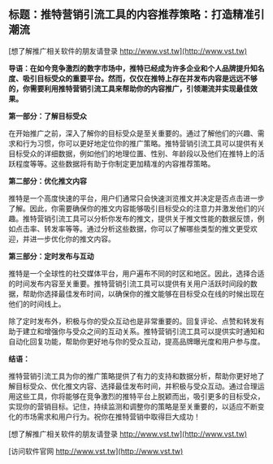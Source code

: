 ## **标题：推特营销引流工具的内容推荐策略：打造精准引潮流**

[想了解推广相关软件的朋友请登录 http://www.vst.tw](http://www.vst.tw)

**导语：在如今竞争激烈的数字市场中，推特已经成为许多企业和个人品牌提升知名度、吸引目标受众的重要平台。然而，仅仅在推特上存在并发布内容是远远不够的，你需要利用推特营销引流工具来帮助你的内容推广，引领潮流并实现最佳效果。**

**第一部分：了解目标受众**

在开始推广之前，深入了解你的目标受众是至关重要的。通过了解他们的兴趣、需求和行为习惯，你可以更好地定位你的推广策略。推特营销引流工具可以提供有关目标受众的详细数据，例如他们的地理位置、性别、年龄段以及他们在推特上的活跃程度等等。这些数据将有助于你制定更加精准的内容推荐策略。

**第二部分：优化推文内容**

推特是一个高度快速的平台，用户们通常只会快速浏览推文并决定是否点击进一步了解。因此，你需要确保你的推文内容能够吸引目标受众的注意力并激发他们的兴趣。推特营销引流工具可以分析你发布的推文，提供关于推文性能的数据反馈，例如点击率、转发率等等。通过分析这些数据，你可以了解哪些类型的推文更受欢迎，并进一步优化你的推文内容。

**第三部分：定时发布与互动**

推特是一个全球性的社交媒体平台，用户遍布不同的时区和地区。因此，选择合适的时间发布内容至关重要。推特营销引流工具可以提供有关用户活跃时间段的数据，帮助你选择最佳发布时间，以确保你的推文能够在目标受众在线的时候出现在他们的时间线上。

除了定时发布外，积极与你的受众互动也是非常重要的。回复评论、点赞和转发有助于建立和增强你与受众之间的互动关系。推特营销引流工具可以提供实时通知和自动化回复功能，帮助你更好地与你的受众互动，提高品牌曝光度和用户参与度。

**结语：**

推特营销引流工具为你的推广策略提供了有力的支持和数据分析，帮助你更好地了解目标受众、优化推文内容、选择最佳发布时间，并积极与受众互动。通过合理运用这些工具，你将能够在竞争激烈的推特平台上脱颖而出，吸引更多的目标受众，实现你的营销目标。记住，持续监测和调整你的策略是至关重要的，以适应不断变化的市场需求和用户行为。祝你在推特营销中取得巨大成功！

[想了解推广相关软件的朋友请登录 http://www.vst.tw](http://www.vst.tw)


[访问软件官网 http://www.vst.tw](http://www.vst.tw)
